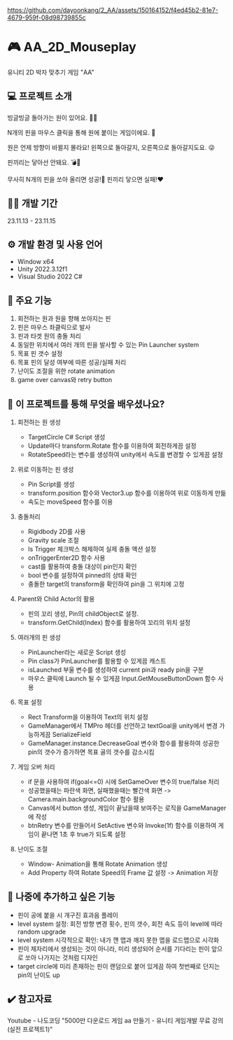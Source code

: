 https://github.com/dayoonkang/2_AA/assets/150164152/f4ed45b2-81e7-4679-959f-08d98739855c

# 🎮 AA_2D_Mouseplay
유니티 2D 박자 맞추기 게임 "AA"

## 💻 프로젝트 소개
빙글빙글 돌아가는 원이 있어요. 😵‍💫

N개의 핀을 마우스 클릭을 통해 원에 붙이는 게임이에요. 📍

원은 언제 방향이 바뀔지 몰라요! 왼쪽으로 돌아갈지, 오른쪽으로 돌아갈지도요. 😜

핀끼리는 닿아선 안돼요. 💣🤯

무사히 N개의 핀을 쏘아 올리면 성공!💙 핀끼리 닿으면 실패!❤️

## 🏃‍♀️ 개발 기간
23.11.13 - 23.11.15

## ⚙️ 개발 환경 및 사용 언어
- Window x64
- Unity 2022.3.12f1
- Visual Studio 2022 C#

## 🌟 주요 기능
1. 회전하는 원과 원을 향해 쏘아지는 핀
2. 핀은 마우스 좌클릭으로 발사
3. 핀과 타겟 원의 충돌 처리
4. 동일한 위치에서 여러 개의 핀을 발사할 수 있는 Pin Launcher system
5. 목표 핀 갯수 설정
6. 목표 핀의 달성 여부에 따른 성공/실패 처리
7. 난이도 조절을 위한 rotate animation
8. game over canvas와 retry button

## 💪 이 프로젝트를 통해 무엇을 배우셨나요?
1. 회전하는 원 생성
   - TargetCircle C# Script 생성
   - Update마다 transform.Rotate 함수를 이용하여 회전하게끔 설정
   - RotateSpeed라는 변수를 생성하여 unity에서 속도를 변경할 수 있게끔 설정

2. 위로 이동하는 핀 생성
   - Pin Script를 생성
   - transform.position 함수와 Vector3.up 함수를 이용하여 위로 이동하게 만듦
   - 속도는 moveSpeed 함수를 이용

3. 충돌처리
   - Rigidbody 2D를 사용
   - Gravity scale 조절
   - Is Trigger 체크박스 해제하여 실제 충돌 액션 설정
   - onTriggerEnter2D 함수 사용
   - cast를 활용하여 충돌 대상이 pin인지 확인
   - bool 변수를 설정하여 pinned의 상태 확인
   - 충돌한 target의 transform을 확인하여 pin을 그 위치에 고정
     
4. Parent와 Child Actor의 활용
   - 핀의 꼬리 생성, Pin의 childObject로 설정.
   - transform.GetChild(Index) 함수를 활용하여 꼬리의 위치 설정
   
5. 여러개의 핀 생성
   - PinLauncher라는 새로운 Script 생성
   - Pin class가 PinLauncher를 활용할 수 있게끔 캐스트
   - isLaunched 부울 변수를 생성하여 current pin과 ready pin을 구분
   - 마우스 클릭에 Launch 될 수 있게끔 Input.GetMouseButtonDown 함수 사용

6. 목표 설정
   - Rect Transform을 이용하여 Text의 위치 설정
   - GameManager에서 TMPro 헤더를 선언하고 textGoal을 unity에서 변경 가능하게끔 SerializeField
   - GameManager.instance.DecreaseGoal 변수와 함수를 활용하여 성공한 pin의 갯수가 증가하면 목표 골의 갯수를 감소시킴

7. 게임 오버 처리
   - if 문을 사용하여 if(goal<=0) 시에 SetGameOver 변수의 true/false 처리
   - 성공했을때는 파란색 화면, 실패했을때는 빨간색 화면 -> Camera.main.backgroundColor 함수 활용
   - Canvas에서 button 생성, 게임이 끝났을때 보여주는 로직을 GameManager 에 작성
   - btnRetry 변수를 만들어서 SetActive 변수와 Invoke(1f) 함수를 이용하여 게임이 끝나면 1초 후 true가 되도록 설정
  
8. 난이도 조절
   - Window- Animation을 통해 Rotate Animation 생성
   - Add Property 하여 Rotate Speed의 Frame 값 설정 -> Animation 저장
 

## 💭 나중에 추가하고 싶은 기능
- 핀이 공에 붙을 시 개구진 효과음 플레이
- level system 설정: 회전 방향 변경 횟수, 핀의 갯수, 회전 속도 등이 level에 따라 random upgrade
- level system 시각적으로 확인: 내가 깬 맵과 깨지 못한 맵을 로드맵으로 시각화
- 핀이 제자리에서 생성되는 것이 아니라, 미리 생성되어 순서를 기다리는 핀이 앞으로 쏘아 나가지는 것처럼 디자인
- target circle에 미리 존재하는 핀이 랜덤으로 붙어 있게끔 하여 첫번째로 던지는 pin의 난이도 up

## ✔️ 참고자료
Youtube - 나도코딩 "5000만 다운로드 게임 aa 만들기 - 유니티 게임개발 무료 강의 (실전 프로젝트1)"

